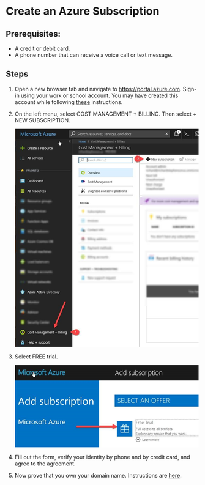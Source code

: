 # Create an Azure Subscription

## Prerequisites: 
- A credit or debit card.
- A phone number that can receive a voice call or text message.

## Steps

1.	Open a new browser tab and navigate to https://portal.azure.com. Sign-in using your work or school account. You may have created this account while following [these](README.md) instructions.

2.	On the left menu, select COST MANAGEMENT + BILLING. Then select + NEW SUBSCRIPTION.

    ![Sign In](images/costManagementAndBilling.jpg)

3.	Select FREE trial.

    ![Sign In](images/selectAnOffer.jpg)

4.	Fill out the form, verify your identity by phone and by credit card, and agree to the agreement.

5.	Now prove that you own your domain name. Instructions are [here](ProveDomainOwnership.md).
